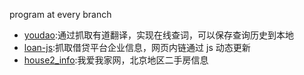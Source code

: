 program at every branch
- [youdao](https://github.com/supertab/spider_py/tree/youdao):通过抓取有道翻译，实现在线查词，可以保存查询历史到本地
- [loan-js](https://github.com/supertab/spider_py/tree/loan-js):抓取借贷平台企业信息，网页内链通过 js 动态更新
- [house2_info](https://github.com/supertab/spider_py/tree/house2_info):我爱我家网，北京地区二手房信息
